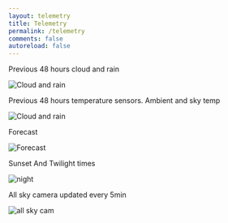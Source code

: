 ```yaml
---
layout: telemetry
title: Telemetry
permalink: /telemetry
comments: false
autoreload: false
---
```


Previous 48 hours cloud and rain

![Cloud and rain](https://52-8.xyz/images/telemetry/cloud.png)

Previous 48 hours temperature sensors. Ambient and sky temp

![Cloud and rain](https://52-8.xyz/images/telemetry/temperature.png)

Forecast

![Forecast](https://www.yr.no/en/content/2-2962587/meteogram.svg)

Sunset And Twilight times

![night](https://clearoutside.com/annual_darkness_image/52.2/-8.40/annual_darkness.png)

All sky camera updated every 5min

![all sky cam](https://52-8.xyz/images/telemetry/allsky.jpg)
